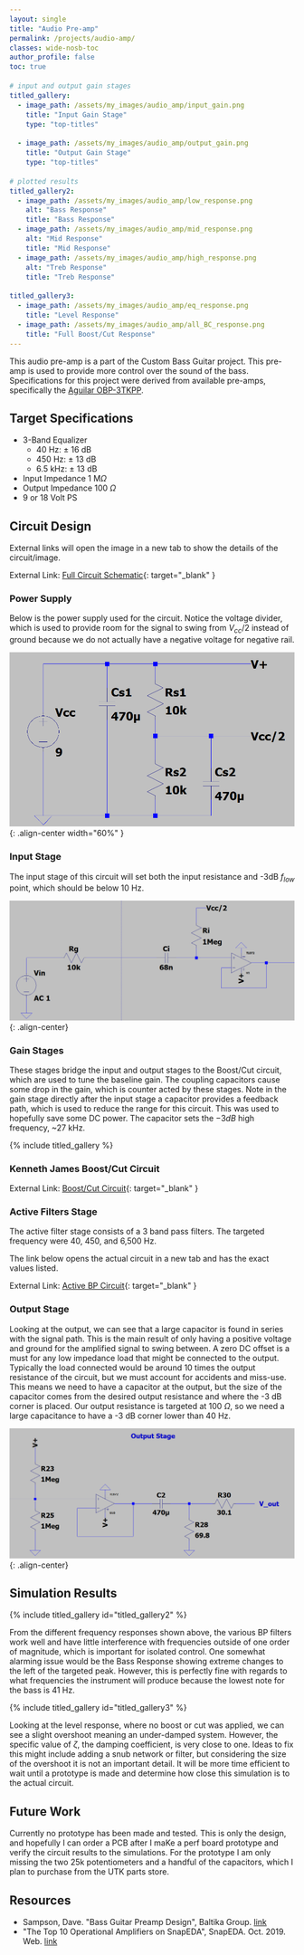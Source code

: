 ```yaml
---
layout: single
title: "Audio Pre-amp"
permalink: /projects/audio-amp/
classes: wide-nosb-toc
author_profile: false
toc: true

# input and output gain stages 
titled_gallery:
  - image_path: /assets/my_images/audio_amp/input_gain.png
    title: "Input Gain Stage"
    type: "top-titles"

  - image_path: /assets/my_images/audio_amp/output_gain.png
    title: "Output Gain Stage"
    type: "top-titles"

# plotted results
titled_gallery2:
  - image_path: /assets/my_images/audio_amp/low_response.png
    alt: "Bass Response"
    title: "Bass Response"
  - image_path: /assets/my_images/audio_amp/mid_response.png
    alt: "Mid Response"
    title: "Mid Response"
  - image_path: /assets/my_images/audio_amp/high_response.png
    alt: "Treb Response"
    title: "Treb Response"

titled_gallery3:
  - image_path: /assets/my_images/audio_amp/eq_response.png
    title: "Level Response"
  - image_path: /assets/my_images/audio_amp/all_BC_response.png
    title: "Full Boost/Cut Response"
---
```



This audio pre-amp is a part of the Custom Bass Guitar project. This pre-amp is used to provide more control over the sound of the bass. Specifications for this project were derived from available pre-amps, specifically the [Aguilar OBP-3TKPP](https://www.aguilaramp.com/pickup-series/obp-preamps/).

## Target Specifications

* 3-Band Equalizer
  * 40 Hz: $\pm$ 16 dB
  * 450 Hz: $\pm$ 13 dB
  * 6.5 kHz: $\pm$ 13 dB
* Input Impedance 1 M$\Omega$
* Output Impedance 100 $\Omega$
* 9 or 18 Volt PS
  
<!-- ## Materials

* Amplifier
  * TL072
* Potentiometers
  * 100k$\Omega$ Linear
  * 25k$\Omega$ Log -->

## Circuit Design

External links will open the image in a new tab to show the details of the circuit/image.

External Link: [Full Circuit Schematic](https://bford26.github.io/assets/my_images/audio_amp/full_circuit.png){: target="_blank" }

### Power Supply

Below is the power supply used for the circuit. Notice the voltage divider, which is used to provide room for the signal to swing from $V_{cc}/2$ instead of ground because we do not actually have a negative voltage for negative rail.

![Power Supply](/assets/my_images/audio_amp/power_supply.png){: .align-center  width="60%" }

### Input Stage

The input stage of this circuit will set both the input resistance and -3dB $f_{low}$ point, which should be below 10 Hz. 

![Input Stage](/assets/my_images/audio_amp/input_stage.png){: .align-center}

### Gain Stages

These stages bridge the input and output stages to the Boost/Cut circuit, which are used to tune the baseline gain. The coupling capacitors cause some drop in the gain, which is counter acted by these stages. Note in the gain stage directly after the input stage a capacitor provides a feedback path, which is used to reduce the range for this circuit. This was used to hopefully save some DC power. The capacitor sets the $-3dB$ high frequency, ~27 kHz.

<!-- ![Input Gain Stage](/assets/my_images/audio_amp/input_gain.png){: .align-center}

![Output Gain Stage](/assets/my_images/audio_amp/output_gain.png){: .align-center} -->

{% include titled_gallery %}

### Kenneth James Boost/Cut Circuit

<!-- ![Gain Stage](/assets/my_images/audio_amp/summing_feedback.png){: .align-center} -->
External Link: [Boost/Cut Circuit](https://bford26.github.io/assets/my_images/audio_amp/summing_feedback.png){: target="_blank" }

### Active Filters Stage

The active filter stage consists of a 3 band pass filters. The targeted frequency were 40, 450, and 6,500 Hz.



The link below opens the actual circuit in a new tab and has the exact values listed.

<!-- ![Active Filters](/assets/my_images/audio_amp/gain_filters.png){: .align-center} -->
External Link: [Active BP Circuit](https://bford26.github.io/assets/my_images/audio_amp/gain_filters.png){: target="_blank" }

### Output Stage

Looking at the output, we can see that a large capacitor is found in series with the signal path. This is the main result of only having a positive voltage and ground for the amplified signal to swing between. A zero DC offset is a must for any low impedance load that might be connected to the output. Typically the load connected would be around 10 times the output resistance of the circuit, but we must account for accidents and miss-use. This means we need to have a capacitor at the output, but the size of the capacitor comes from the desired output resistance and where the -3 dB corner is placed. Our output resistance is targeted at 100 $\Omega$, so we need a large capacitance to have a -3 dB corner lower than  40 Hz.

![Output Stage](/assets/my_images/audio_amp/output_stage.png){: .align-center}

## Simulation Results

{% include titled_gallery id="titled_gallery2" %}

From the different frequency responses shown above, the various BP filters work well and have little interference with frequencies outside of one order of magnitude, which is important for isolated control. One somewhat alarming issue would be the Bass Response showing extreme changes to the left of the targeted peak. However, this is perfectly fine with regards to what frequencies the instrument will produce because the lowest note for the bass is 41 Hz.

{% include titled_gallery id="titled_gallery3" %}

Looking at the level response, where no boost or cut was applied, we can see a slight overshoot meaning an under-damped system. However, the specific value of $\zeta$, the damping coefficient, is very close to one. Ideas to fix this might include adding a snub network or filter, but considering the size of the overshoot it is not an important detail. It will be more time efficient to wait until a prototype is made and determine how close this simulation is to the actual circuit.

## Future Work

Currently no prototype has been made and tested. This is only the design, and hopefully I can order a PCB after I maKe a perf board prototype and verify the circuit results to the simulations. For the prototype I am only missing the two 25k potentiometers and a handful of the capacitors, which I plan to purchase from the UTK parts store.
## Resources

* Sampson, Dave. "Bass Guitar Preamp Design", Baltika Group. [link](http://press.baltikagroup.com/wp-content/uploads/2014/07/Bass-Guitar-Preamp-Design.pdf)
* "The Top 10 Operational Amplifiers on SnapEDA", SnapEDA. Oct. 2019. Web. [link](https://blog.snapeda.com/2019/10/23/the-top-10-operational-amplifiers/)
<!-- * [link]() -->
